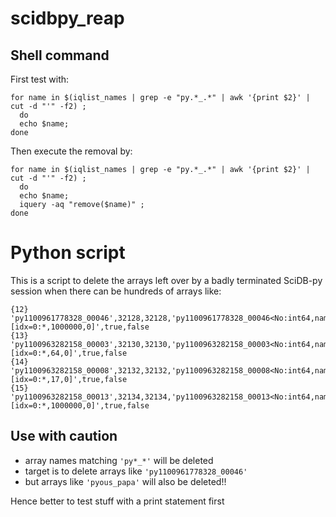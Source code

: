# scidbpy_reap

## Shell command

First test with:
```
for name in $(iqlist_names | grep -e "py.*_.*" | awk '{print $2}' | cut -d "'" -f2) ; 
  do 
  echo $name; 
done
```

Then execute the removal by:
```
for name in $(iqlist_names | grep -e "py.*_.*" | awk '{print $2}' | cut -d "'" -f2) ; 
  do 
  echo $name; 
  iquery -aq "remove($name)" ; 
done
```

# Python script
This is a script to delete the arrays left over by a badly terminated SciDB-py session when there can be hundreds of arrays like:
```
{12} 'py1100961778328_00046',32128,32128,'py1100961778328_00046<No:int64,name:string,uaid:int64,aid:int64,schema:string,availability:bool,temporary:bool> [idx=0:*,1000000,0]',true,false
{13} 'py1100963282158_00003',32130,32130,'py1100963282158_00003<No:int64,name:string,library:string> [idx=0:*,64,0]',true,false
{14} 'py1100963282158_00008',32132,32132,'py1100963282158_00008<No:int64,name:string,type:string> [idx=0:*,17,0]',true,false
{15} 'py1100963282158_00013',32134,32134,'py1100963282158_00013<No:int64,name:string,uaid:int64,aid:int64,schema:string,availability:bool,temporary:bool> [idx=0:*,1000000,0]',true,false
```

## Use with caution

- array names matching `'py*_*'` will be deleted 
- target is to delete arrays like `'py1100961778328_00046'`
- but arrays like `'pyous_papa'` will also be deleted!!

Hence better to test stuff with a print statement first
